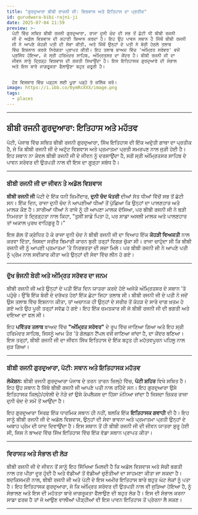 ```yaml
---
title: "ਗੁਰਦੁਆਰਾ ਬੀਬੀ ਰਾਜਨੀ ਜੀ: ਵਿਸ਼ਵਾਸ ਅਤੇ ਇਤਿਹਾਸ ਦਾ ਪ੍ਰਤੀਕ"
id: gurudwara-bibi-rajni-ji
date: 2025-07-04 11:59
preview: >-
  ਪੱਟੀ ਵਿੱਚ ਸਥਿਤ ਬੀਬੀ ਰਜਨੀ ਗੁਰਦੁਆਰਾ, ਰਾਜਾ ਦੁਨੀ ਚੰਦ ਦੀ ਸਭ ਤੋਂ ਛੋਟੀ ਧੀ ਬੀਬੀ ਰਜਨੀ
  ਜੀ ਦੇ ਅਡੋਲ ਵਿਸ਼ਵਾਸ ਦੀ ਕਹਾਣੀ ਬਿਆਨ ਕਰਦਾ ਹੈ। ਇਹ ਉਹ ਪਾਵਨ ਸਥਾਨ ਹੈ ਜਿੱਥੋਂ ਬੀਬੀ ਰਜਨੀ
  ਜੀ ਨੇ ਆਪਣੇ ਕੋਹੜੀ ਪਤੀ ਦੀ ਸੇਵਾ ਕੀਤੀ, ਅਤੇ ਜਿੱਥੋਂ ਉਨ੍ਹਾਂ ਦੇ ਪਤੀ ਨੇ ਬੇਰੀ ਹੇਠਲੇ ਤਲਾਬ
  ਵਿੱਚ ਇਸ਼ਨਾਨ ਕਰਕੇ ਨਿਰੋਗਤਾ ਪ੍ਰਾਪਤ ਕੀਤੀ। ਇਹ ਤਲਾਬ ਬਾਅਦ ਵਿੱਚ 'ਅੰਮ੍ਰਿਤ ਸਰੋਵਰ' ਵਜੋਂ
  ਪ੍ਰਸਿੱਧ ਹੋਇਆ, ਜੋ ਸ੍ਰੀ ਹਰਿਮੰਦਰ ਸਾਹਿਬ, ਅੰਮ੍ਰਿਤਸਰ ਦਾ ਕੇਂਦਰ ਹੈ। ਬੀਬੀ ਰਜਨੀ ਜੀ ਦਾ
  ਜੀਵਨ ਸਾਨੂੰ ਦ੍ਰਿੜ੍ਹ ਵਿਸ਼ਵਾਸ ਦੀ ਸ਼ਕਤੀ ਸਿਖਾਉਂਦਾ ਹੈ। ਇਸ ਇਤਿਹਾਸਕ ਗੁਰਦੁਆਰੇ ਦੀ ਸੰਭਾਲ
  ਅਤੇ ਇਸ ਬਾਰੇ ਜਾਗਰੂਕਤਾ ਫੈਲਾਉਣਾ ਬਹੁਤ ਜ਼ਰੂਰੀ ਹੈ।


  ਹੋਰ ਵਿਸਥਾਰ ਵਿੱਚ ਪੜ੍ਹਨ ਲਈ ਪੂਰਾ ਪੜ੍ਹੋ ਤੇ ਕਲਿੱਕ ਕਰੋ।
image: https://i.ibb.co/0ymRcXXX/image.png
tags:
  - places
---
```



- - -

## ਬੀਬੀ ਰਜਨੀ ਗੁਰਦੁਆਰਾ: ਇਤਿਹਾਸ ਅਤੇ ਮਹੱਤਵ

ਪੱਟੀ, ਪੰਜਾਬ ਵਿੱਚ ਸਥਿਤ ਬੀਬੀ ਰਜਨੀ ਗੁਰਦੁਆਰਾ, ਸਿੱਖ ਇਤਿਹਾਸ ਦੀ ਇੱਕ ਅਦੁੱਤੀ ਗਾਥਾ ਦਾ ਪ੍ਰਤੀਕ ਹੈ, ਜੋ ਕਿ ਬੀਬੀ ਰਜਨੀ ਜੀ ਦੇ ਅਟੁੱਟ ਵਿਸ਼ਵਾਸ ਅਤੇ ਪ੍ਰਮਾਤਮਾ ਪ੍ਰਤੀ ਸਮਰਪਣ ਨਾਲ ਜੁੜੀ ਹੋਈ ਹੈ। ਇਹ ਸਥਾਨ ਨਾ ਕੇਵਲ ਬੀਬੀ ਰਜਨੀ ਜੀ ਦੇ ਜੀਵਨ ਨੂੰ ਦਰਸਾਉਂਦਾ ਹੈ, ਸਗੋਂ ਸ੍ਰੀ ਅੰਮ੍ਰਿਤਸਰ ਸਾਹਿਬ ਦੇ ਪਾਵਨ ਸਰੋਵਰ ਦੀ ਉਤਪਤੀ ਨਾਲ ਵੀ ਇਸ ਦਾ ਗੂੜ੍ਹਾ ਸਬੰਧ ਹੈ।

- - -

### ਬੀਬੀ ਰਜਨੀ ਜੀ ਦਾ ਜੀਵਨ ਤੇ ਅਡੋਲ ਵਿਸ਼ਵਾਸ

**ਬੀਬੀ ਰਜਨੀ ਜੀ** ਪੱਟੀ ਦੇ ਇੱਕ ਧਨੀ ਜ਼ਿਮੀਂਦਾਰ, **ਦੁਨੀ ਚੰਦ ਖੱਤਰੀ** ਦੀਆਂ ਸੱਤ ਧੀਆਂ ਵਿੱਚੋਂ ਸਭ ਤੋਂ ਛੋਟੀ ਸਨ। ਇੱਕ ਦਿਨ, ਰਾਜਾ ਦੁਨੀ ਚੰਦ ਨੇ ਆਪਣੀਆਂ ਧੀਆਂ ਤੋਂ ਪੁੱਛਿਆ ਕਿ ਉਨ੍ਹਾਂ ਦਾ ਪਾਲਣਹਾਰ ਅਤੇ ਮਾਲਕ ਕੌਣ ਹੈ। ਸਾਰੀਆਂ ਧੀਆਂ ਨੇ ਰਾਜੇ ਨੂੰ ਹੀ ਆਪਣਾ ਮਾਲਕ ਦੱਸਿਆ, ਪਰ ਬੀਬੀ ਰਜਨੀ ਜੀ ਨੇ ਬੜੀ ਨਿਮਰਤਾ ਤੇ ਦ੍ਰਿੜ੍ਹਤਾ ਨਾਲ ਕਿਹਾ, "ਤੁਸੀਂ ਸਾਡੇ ਪਿਤਾ ਹੋ, ਪਰ ਸਾਡਾ ਅਸਲੀ ਮਾਲਕ ਅਤੇ ਪਾਲਣਹਾਰ ਤਾਂ ਅਕਾਲ ਪੁਰਖ ਵਾਹਿਗੁਰੂ ਹੈ।"

ਇਸ ਗੱਲ ਤੋਂ ਕ੍ਰੋਧਿਤ ਹੋ ਕੇ ਰਾਜਾ ਦੁਨੀ ਚੰਦ ਨੇ ਬੀਬੀ ਰਜਨੀ ਜੀ ਦਾ ਵਿਆਹ ਇੱਕ **ਕੋਹੜੀ ਵਿਅਕਤੀ** ਨਾਲ ਕਰਵਾ ਦਿੱਤਾ, ਜਿਸਦਾ ਸਰੀਰ ਬਿਮਾਰੀ ਕਾਰਨ ਬੁਰੀ ਤਰ੍ਹਾਂ ਵਿਗੜ ਚੁੱਕਾ ਸੀ। ਰਾਜਾ ਚਾਹੁੰਦਾ ਸੀ ਕਿ ਬੀਬੀ ਰਜਨੀ ਜੀ ਨੂੰ ਆਪਣੀ ਪ੍ਰਮਾਤਮਾ 'ਤੇ ਨਿਰਭਰਤਾ ਦੀ ਸਜ਼ਾ ਮਿਲੇ। ਪਰ ਬੀਬੀ ਰਜਨੀ ਜੀ ਨੇ ਆਪਣੇ ਪਤੀ ਨੂੰ ਪ੍ਰੇਮ ਨਾਲ ਸਵੀਕਾਰ ਕੀਤਾ ਅਤੇ ਉਨ੍ਹਾਂ ਦੀ ਸੇਵਾ ਵਿੱਚ ਲੀਨ ਹੋ ਗਏ।

- - -

### ਦੁੱਖ ਭੰਜਨੀ ਬੇਰੀ ਅਤੇ ਅੰਮ੍ਰਿਤ ਸਰੋਵਰ ਦਾ ਜਨਮ

ਬੀਬੀ ਰਜਨੀ ਜੀ ਅਤੇ ਉਨ੍ਹਾਂ ਦੇ ਪਤੀ ਇੱਕ ਦਿਨ ਯਾਤਰਾ ਕਰਦੇ ਹੋਏ ਅਜੋਕੇ ਅੰਮ੍ਰਿਤਸਰ ਦੇ ਸਥਾਨ 'ਤੇ ਪਹੁੰਚੇ। ਉੱਥੇ ਇੱਕ ਬੇਰੀ ਦੇ ਦਰੱਖਤ ਹੇਠਾਂ ਇੱਕ ਛੋਟਾ ਜਿਹਾ ਤਲਾਬ ਸੀ। ਬੀਬੀ ਰਜਨੀ ਜੀ ਦੇ ਪਤੀ ਨੇ ਜਦੋਂ ਉਸ ਤਲਾਬ ਵਿੱਚ ਇਸ਼ਨਾਨ ਕੀਤਾ, ਤਾਂ ਅਚਾਨਕ ਹੀ ਉਨ੍ਹਾਂ ਦੇ ਸਰੀਰ ਤੋਂ ਕੋਹੜ ਦੇ ਸਾਰੇ ਦਾਗ ਖ਼ਤਮ ਹੋ ਗਏ ਅਤੇ ਉਹ ਪੂਰੀ ਤਰ੍ਹਾਂ ਸਵੱਛ ਹੋ ਗਏ। ਇਹ ਇੱਕ ਚਮਤਕਾਰ ਸੀ ਜੋ ਬੀਬੀ ਰਜਨੀ ਜੀ ਦੀ ਭਗਤੀ ਅਤੇ ਦਇਆ ਦਾ ਫਲ ਸੀ।

ਇਹ **ਪਵਿੱਤਰ ਤਲਾਬ** ਬਾਅਦ ਵਿੱਚ **"ਅੰਮ੍ਰਿਤ ਸਰੋਵਰ"** ਦੇ ਰੂਪ ਵਿੱਚ ਜਾਣਿਆ ਗਿਆ ਅਤੇ ਇਹ ਸ੍ਰੀ ਹਰਿਮੰਦਰ ਸਾਹਿਬ, ਜਿਸਨੂੰ ਆਮ ਤੌਰ 'ਤੇ ਗੋਲਡਨ ਟੈਂਪਲ ਵਜੋਂ ਜਾਣਿਆ ਜਾਂਦਾ ਹੈ, ਦਾ ਕੇਂਦਰ ਬਣਿਆ। ਇਸ ਤਰ੍ਹਾਂ, ਬੀਬੀ ਰਜਨੀ ਜੀ ਦਾ ਜੀਵਨ ਸਿੱਖ ਇਤਿਹਾਸ ਦੇ ਇੱਕ ਬਹੁਤ ਹੀ ਮਹੱਤਵਪੂਰਨ ਪਹਿਲੂ ਨਾਲ ਜੁੜ ਗਿਆ।

- - -

### ਬੀਬੀ ਰਜਨੀ ਗੁਰਦੁਆਰਾ, ਪੱਟੀ: ਸਥਾਨ ਅਤੇ ਇਤਿਹਾਸਕ ਮਹੱਤਵ

**ਲੋਕੇਸ਼ਨ:** ਬੀਬੀ ਰਜਨੀ ਗੁਰਦੁਆਰਾ ਪੰਜਾਬ ਦੇ ਤਰਨ ਤਾਰਨ ਜ਼ਿਲ੍ਹੇ ਵਿੱਚ, **ਪੱਟੀ ਸ਼ਹਿਰ** ਵਿਖੇ ਸਥਿਤ ਹੈ। ਇਹ ਉਹ ਸਥਾਨ ਹੈ ਜਿੱਥੇ ਬੀਬੀ ਰਜਨੀ ਜੀ ਆਪਣੇ ਪਤੀ ਨਾਲ ਰਹਿੰਦੇ ਸਨ। ਇਹ ਗੁਰਦੁਆਰਾ ਉਸੇ ਇਤਿਹਾਸਕ ਕਿਲ੍ਹੇ/ਹਵੇਲੀ ਦੇ ਨੇੜੇ ਜਾਂ ਉਸੇ ਕੰਪਲੈਕਸ ਦਾ ਹਿੱਸਾ ਮੰਨਿਆ ਜਾਂਦਾ ਹੈ ਜਿਸਦਾ ਜ਼ਿਕਰ ਰਾਜਾ ਦੁਨੀ ਚੰਦ ਦੇ ਸਮੇਂ ਤੋਂ ਆਉਂਦਾ ਹੈ।

ਇਹ ਗੁਰਦੁਆਰਾ ਸਿਰਫ਼ ਇੱਕ ਧਾਰਮਿਕ ਸਥਾਨ ਹੀ ਨਹੀਂ, ਬਲਕਿ ਇੱਕ **ਇਤਿਹਾਸਕ ਗਵਾਹੀ** ਵੀ ਹੈ। ਇਹ ਸਾਨੂੰ ਬੀਬੀ ਰਜਨੀ ਜੀ ਦੇ ਅਡੋਲ ਵਿਸ਼ਵਾਸ, ਉਨ੍ਹਾਂ ਦੀ ਸੇਵਾ ਭਾਵਨਾ ਅਤੇ ਪ੍ਰਮਾਤਮਾ ਪ੍ਰਤੀ ਉਨ੍ਹਾਂ ਦੇ ਅਥਾਹ ਪ੍ਰੇਮ ਦੀ ਯਾਦ ਦਿਵਾਉਂਦਾ ਹੈ। ਇਸ ਸਥਾਨ ਤੋਂ ਹੀ ਬੀਬੀ ਰਜਨੀ ਜੀ ਦੀ ਜੀਵਨ ਯਾਤਰਾ ਸ਼ੁਰੂ ਹੋਈ ਸੀ, ਜਿਸ ਨੇ ਬਾਅਦ ਵਿੱਚ ਸਿੱਖ ਇਤਿਹਾਸ ਵਿੱਚ ਇੱਕ ਵੱਡਾ ਸਥਾਨ ਪ੍ਰਾਪਤ ਕੀਤਾ।

- - -

### ਵਿਰਾਸਤ ਅਤੇ ਸੰਭਾਲ ਦੀ ਲੋੜ

ਬੀਬੀ ਰਜਨੀ ਜੀ ਦੇ ਜੀਵਨ ਤੋਂ ਸਾਨੂੰ ਇਹ ਸਿੱਖਿਆ ਮਿਲਦੀ ਹੈ ਕਿ ਅਡੋਲ ਵਿਸ਼ਵਾਸ ਅਤੇ ਸੱਚੀ ਭਗਤੀ ਨਾਲ ਹਰ ਪੀੜਾ ਦੂਰ ਹੁੰਦੀ ਹੈ ਅਤੇ ਵੱਡੀਆਂ ਤੋਂ ਵੱਡੀਆਂ ਚੁਣੌਤੀਆਂ ਦਾ ਸਾਹਮਣਾ ਕੀਤਾ ਜਾ ਸਕਦਾ ਹੈ। ਬਦਕਿਸਮਤੀ ਨਾਲ, ਬੀਬੀ ਰਜਨੀ ਜੀ ਅਤੇ ਪੱਟੀ ਦੇ ਇਸ ਅਮੀਰ ਇਤਿਹਾਸ ਬਾਰੇ ਬਹੁਤ ਘੱਟ ਲੋਕਾਂ ਨੂੰ ਪਤਾ ਹੈ। ਇਹ ਇਤਿਹਾਸਕ ਗੁਰਦੁਆਰਾ, ਜੋ ਕਿ ਅੰਮ੍ਰਿਤ ਸਰੋਵਰ ਦੀ ਉਤਪਤੀ ਨਾਲ ਵੀ ਜੁੜਿਆ ਹੋਇਆ ਹੈ, ਨੂੰ ਸੰਭਾਲਣ ਅਤੇ ਇਸ ਦੀ ਮਹੱਤਤਾ ਬਾਰੇ ਜਾਗਰੂਕਤਾ ਫੈਲਾਉਣ ਦੀ ਬਹੁਤ ਲੋੜ ਹੈ। ਇਸ ਦੀ ਸੰਭਾਲ ਕਰਨਾ ਸਾਡਾ ਫਰਜ਼ ਹੈ ਤਾਂ ਜੋ ਆਉਣ ਵਾਲੀਆਂ ਪੀੜ੍ਹੀਆਂ ਵੀ ਇਸ ਪਾਵਨ ਇਤਿਹਾਸ ਤੋਂ ਪ੍ਰੇਰਨਾ ਲੈ ਸਕਣ।

- - -